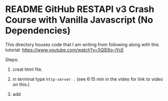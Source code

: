 # README GitHub RESTAPI v3 Crash Course with Vanilla Javascript (No Dependencies)

This directory houses code that I am writing from following along with this tutorial:
https://www.youtube.com/watch?v=5QlE6o-iYcE

Steps:
1. creat html file.
2. in terminal type `http-server .` (see 6:15 min in the video for link to video on this.)
3. add <script> tag in html file for fetch
4. learned about fetch().then().then() vs async and await.
5. learned about 
    ???. Typing `html-5` in the html file.
    ???. starting up a server typ typing  `http-server .` in the terminal.
    a. document.getElementById
    b. variable.appendChild
    c. document.createTextNode
    d. document.createElement 
    e. using chrome dev tools to debug by creating breakpionts
    f. headers
    g. 

    ???. Reading GitHub API docs.

Section 3 Notes
https://developer.github.com/v3/search/#search-commits
fetch() takes two parameters    

Section 4 Notes
Look into this: console.log(response.headers.get("link"))
// Result:
// <https://api.github.com/search/commits?q=repo%3Afreecodecamp%2Ffreecodecamp+author-date%3A2019-03-01..2019-03-31&page=2>; rel="next", <https://api.github.com/search/commits?q=repo%3Afreecodecamp%2Ffreecodecamp+author-date%3A2019-03-01..2019-03-31&page=28>; rel="last"

Table of Contents
1. Search public repositories.
2. Search public issues.
3. Search public commits.
4. Lazy fetching talked about in video but not covered. Refered to another video or lesson or tutorial.
5. Pagination.
6. Authorization - searching private repo issues.
7. Creating Issues.